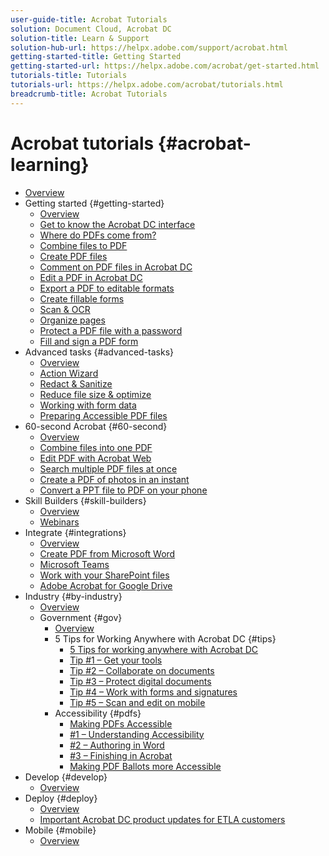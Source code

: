```yaml
---
user-guide-title: Acrobat Tutorials
solution: Document Cloud, Acrobat DC
solution-title: Learn & Support
solution-hub-url: https://helpx.adobe.com/support/acrobat.html
getting-started-title: Getting Started
getting-started-url: https://helpx.adobe.com/acrobat/get-started.html
tutorials-title: Tutorials
tutorials-url: https://helpx.adobe.com/acrobat/tutorials.html
breadcrumb-title: Acrobat Tutorials
---
```


# Acrobat tutorials {#acrobat-learning}

+ [Overview](overview.md)
+ Getting started {#getting-started}
  + [Overview](getting-started/getting-started-overview.md)
  + [Get to know the Acrobat DC interface](getting-started/get-to-know-the-acrobat-dc-interface.md)
  + [Where do PDFs come from?](getting-started/where-do-pdfs-come-from.md)
  + [Combine files to PDF](getting-started/combine-to-pdf.md)
  + [Create PDF files](getting-started/create-pdf.md)
  + [Comment on PDF files in Acrobat DC](getting-started/comment-on-pdf-files.md)
  + [Edit a PDF in Acrobat DC](getting-started/edit-pdf.md)
  + [Export a PDF to editable formats](getting-started/export-pdf.md)
  + [Create fillable forms](getting-started/create-fillable-forms.md)
  + [Scan & OCR](getting-started/scan-and-ocr.md)
  + [Organize pages](getting-started/organize.md)
  + [Protect a PDF file with a password](getting-started/password-protect.md)
  + [Fill and sign a PDF form](getting-started/fill-and-sign.md)
+ Advanced tasks {#advanced-tasks}
  + [Overview](advanced-tasks/advanced-tasks-overview.md)
  + [Action Wizard](advanced-tasks/action.md)
  + [Redact & Sanitize](advanced-tasks/redact.md)
  + [Reduce file size & optimize](advanced-tasks/reduce.md)
  + [Working with form data](advanced-tasks/formdata.md)
  + [Preparing Accessible PDF files](advanced-tasks/accessibility.md)
+ 60-second Acrobat {#60-second}
  + [Overview](60-second/60-second-overview.md)
  + [Combine files into one PDF](60-second/combine-to-one-pdf.md)
  + [Edit PDF with Acrobat Web](60-second/edit.md)
  + [Search multiple PDF files at once](60-second/search.md)
  + [Create a PDF of photos in an instant](60-second/photo.md)
  + [Convert a PPT file to PDF on your phone](60-second/phone.md)
+ Skill Builders {#skill-builders}
  + [Overview](skill-builder/skill-builder-overview.md)
  + [Webinars](skill-builder/skill-builder-webinars.md)
+ Integrate {#integrations}
  + [Overview](integrate/integrate-overview.md)
  + [Create PDF from Microsoft Word](integrate/createfromword.md)
  + [Microsoft Teams](integrate/acrobatandteams.md)
  + [Work with your SharePoint files](integrate/acrobatandsp.md)
  + [Adobe Acrobat for Google Drive](integrate/acrobatandgoogle.md)
+ Industry {#by-industry}
  + [Overview](industry/industry-overview.md)
  + Government {#gov}
    + [Overview](industry/gov/gov-overview.md)
    + 5 Tips for Working Anywhere with Acrobat DC {#tips}
      + [5 Tips for working anywhere with Acrobat DC](industry/gov/5-tips-for-working-anywhere-with-acrobat-dc-for-government.md) 
      + [Tip #1 – Get your tools](industry/gov/get-your-tools.md)
      + [Tip #2 – Collaborate on documents](industry/gov/collaborate-on-documents.md)
      + [Tip #3 – Protect digital documents](industry/gov/protect-digital-documents.md)
      + [Tip #4 – Work with forms and signatures](industry/gov/work-with-forms-and-signatures.md)
      + [Tip #5 – Scan and edit on mobile](industry/gov/scan-and-edit-on-mobile.md)
    + Accessibility {#pdfs}
      + [Making PDFs Accessible](industry/gov/making-pdfs-accessible.md)
      + [#1 – Understanding Accessibility](industry/gov/understanding-accessibility.md)
      + [#2 – Authoring in Word](industry/gov/authoring-in-word.md)
      + [#3 – Finishing in Acrobat](industry/gov/finishing-in-acrobat.md)
      + [Making PDF Ballots more Accessible](industry/gov/making-pdf-ballots-accessible.md)
+ Develop {#develop}
  + [Overview](develop/develop-overview.md)
+ Deploy {#deploy}
  + [Overview](deploy/deploy-overview.md)
  + [Important Acrobat DC product updates for ETLA customers](deploy/signentitlementchanges.md)
+ Mobile {#mobile}
  + [Overview](mobile/mobile-overview.md)